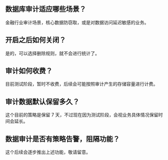 ## 数据库审计适应哪些场景？
金融行业审计场景，核心数据防窃取，或是对数据访问延迟敏感的业务。

## 开启之后如何关闭？
是的，可以选择删除规则，就不会进行统计了。

## 审计如何收费？
目前测试阶段，暂时不收费，后续会可能按照审计产生的存储容量进行计费。

## 审计数据默认保留多久？
这个目前的策略是保留 7 天，不过现在因为测试阶段，会视业务具体情况保留时间会延长。

## 数据审计是否有策略告警，阻隔功能？
这个后续会逐步推出上述功能，敬请留意。





